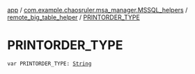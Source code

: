[app](../../index.md) / [com.example.chaosruler.msa_manager.MSSQL_helpers](../index.md) / [remote_big_table_helper](index.md) / [PRINTORDER_TYPE](.)

# PRINTORDER_TYPE

`var PRINTORDER_TYPE: `[`String`](https://kotlinlang.org/api/latest/jvm/stdlib/kotlin/-string/index.html)